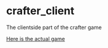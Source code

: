 # crafter_client
 The clientside part of the crafter game

<a href="https://github.com/oilboi/Crafter"> Here is the actual game </a>
